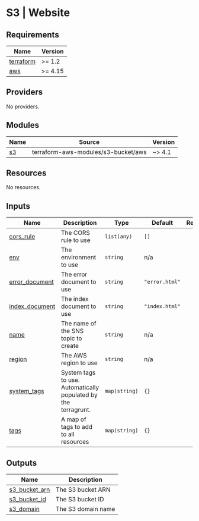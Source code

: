 # S3 | Website

<!-- BEGINNING OF PRE-COMMIT-TERRAFORM DOCS HOOK -->
## Requirements

| Name | Version |
|------|---------|
| <a name="requirement_terraform"></a> [terraform](#requirement\_terraform) | >= 1.2 |
| <a name="requirement_aws"></a> [aws](#requirement\_aws) | >= 4.15 |

## Providers

No providers.

## Modules

| Name | Source | Version |
|------|--------|---------|
| <a name="module_s3"></a> [s3](#module\_s3) | terraform-aws-modules/s3-bucket/aws | ~> 4.1 |

## Resources

No resources.

## Inputs

| Name | Description | Type | Default | Required |
|------|-------------|------|---------|:--------:|
| <a name="input_cors_rule"></a> [cors\_rule](#input\_cors\_rule) | The CORS rule to use | `list(any)` | `[]` | no |
| <a name="input_env"></a> [env](#input\_env) | The environment to use | `string` | n/a | yes |
| <a name="input_error_document"></a> [error\_document](#input\_error\_document) | The error document to use | `string` | `"error.html"` | no |
| <a name="input_index_document"></a> [index\_document](#input\_index\_document) | The index document to use | `string` | `"index.html"` | no |
| <a name="input_name"></a> [name](#input\_name) | The name of the SNS topic to create | `string` | n/a | yes |
| <a name="input_region"></a> [region](#input\_region) | The AWS region to use | `string` | n/a | yes |
| <a name="input_system_tags"></a> [system\_tags](#input\_system\_tags) | System tags to use. Automatically populated by the terragrunt. | `map(string)` | `{}` | no |
| <a name="input_tags"></a> [tags](#input\_tags) | A map of tags to add to all resources | `map(string)` | `{}` | no |

## Outputs

| Name | Description |
|------|-------------|
| <a name="output_s3_bucket_arn"></a> [s3\_bucket\_arn](#output\_s3\_bucket\_arn) | The S3 bucket ARN |
| <a name="output_s3_bucket_id"></a> [s3\_bucket\_id](#output\_s3\_bucket\_id) | The S3 bucket ID |
| <a name="output_s3_domain"></a> [s3\_domain](#output\_s3\_domain) | The S3 domain name |
<!-- END OF PRE-COMMIT-TERRAFORM DOCS HOOK -->

